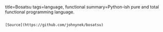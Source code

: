 title=Bosatsu
tags=language, functional
summary=Python-ish pure and total functional programming language.
~~~~~~

[Source](https://github.com/johnynek/bosatsu)
